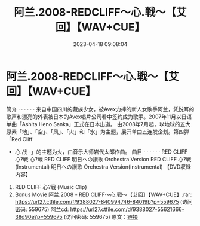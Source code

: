 ﻿---
title: 阿兰.2008-REDCLIFF～心.戦～【艾回】【WAV+CUE】
date: 2023-04-18 09:08:04
categories: WAV车载音乐、镜像
tags: 华语中文
---
# 阿兰.2008-REDCLIFF～心.戦～【艾回】【WAV+CUE】

简介
· · · · · ·
来自中国四川的藏族少女，被Avex力捧的新人女歌手阿兰，凭悦耳的歌声和漂亮的外表被日本的Avex唱片公司看中签约成为歌手。2007年11月以日语单曲「Ashita
Heno Sanka」正式在日本出道。
由2008年7月起，以地球的五大原素「地」、「空」、「风」、「火」和「水」为主题，展开单曲五连发企划。第四弹「Red Cliff
- 心.战 -」的主题为火，由音乐大师岩代太郎作曲。
曲目
· · · · · ·
RED CLIFF 心?戦
心?戦 RED CLIFF
明日への讃歌 Orchestra Version
RED CLIFF 心?戦(Instrumental)
明日への讃歌 Orchestra Version(Instrumental)
【DVD収録内容】
1. RED CLIFF 心?戦 (Music Clip)
2. Bonus Movie
阿兰.2008 - RED CLIFF～心.戦～【艾回】【WAV+CUE】.rar: https://url27.ctfile.com/f/9388027-840994746-84019b?p=559675
(访问密码: 559675)
阿兰cd: https://url27.ctfile.com/d/9388027-55621666-38d90e?p=559675
(访问密码: 559675)
原文：[链接](https://blog.sina.com.cn/s/blog_1647c7e76010311hs.html)
